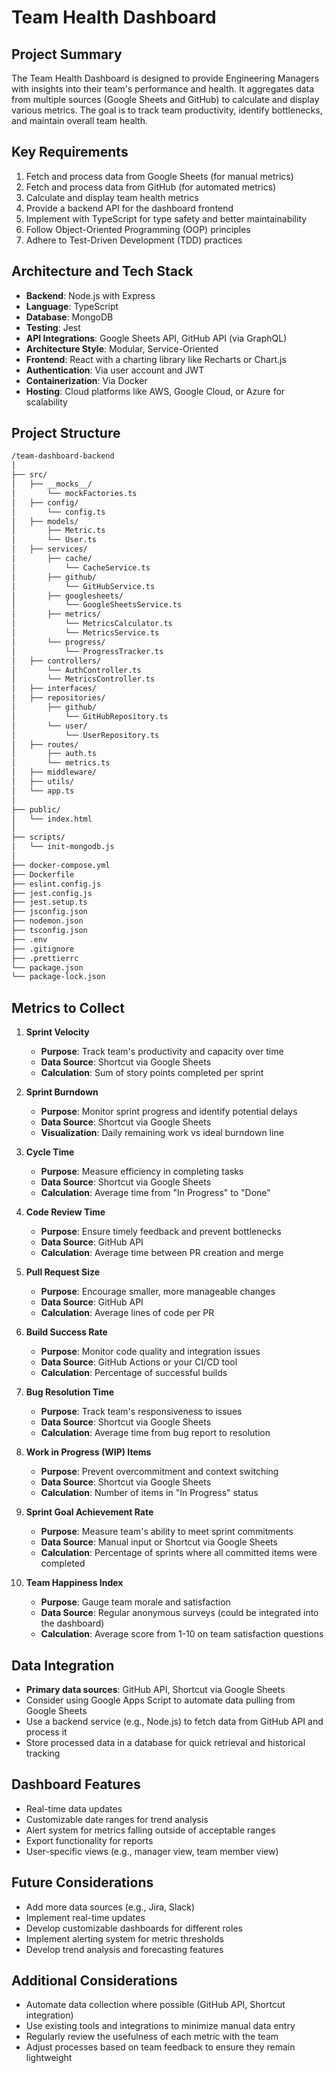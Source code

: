 # Team Health Dashboard

## Project Summary

The Team Health Dashboard is designed to provide Engineering Managers with insights into their team's performance and health. It aggregates data from multiple sources (Google Sheets and GitHub) to calculate and display various metrics. The goal is to track team productivity, identify bottlenecks, and maintain overall team health.

## Key Requirements

1. Fetch and process data from Google Sheets (for manual metrics)
2. Fetch and process data from GitHub (for automated metrics)
3. Calculate and display team health metrics
4. Provide a backend API for the dashboard frontend
5. Implement with TypeScript for type safety and better maintainability
6. Follow Object-Oriented Programming (OOP) principles
7. Adhere to Test-Driven Development (TDD) practices

## Architecture and Tech Stack

- **Backend**: Node.js with Express
- **Language**: TypeScript
- **Database**: MongoDB
- **Testing**: Jest
- **API Integrations**: Google Sheets API, GitHub API (via GraphQL)
- **Architecture Style**: Modular, Service-Oriented
- **Frontend**: React with a charting library like Recharts or Chart.js
- **Authentication**: Via user account and JWT
- **Containerization**: Via Docker
- **Hosting**: Cloud platforms like AWS, Google Cloud, or Azure for scalability

## Project Structure

```zsh
/team-dashboard-backend
│
├── src/
│   ├── __mocks__/
│       └── mockFactories.ts
│   ├── config/
│       └── config.ts
│   ├── models/
│       ├── Metric.ts
│       └── User.ts
│   ├── services/
│       ├── cache/
│           └── CacheService.ts
│       ├── github/
│           └── GitHubService.ts
│       ├── googlesheets/
│           └── GoogleSheetsService.ts
│       ├── metrics/
│           └── MetricsCalculator.ts
│           └── MetricsService.ts
│       └── progress/
│           └── ProgressTracker.ts
│   ├── controllers/
│       └── AuthController.ts
│       └── MetricsController.ts
│   ├── interfaces/
│   ├── repositories/
│       ├── github/
│           └── GitHubRepository.ts
│       └── user/
│           └── UserRepository.ts
│   ├── routes/
│       ├── auth.ts
│       └── metrics.ts
│   ├── middleware/
│   ├── utils/
│   └── app.ts
│
├── public/
│   └── index.html
│
├── scripts/
│   └── init-mongodb.js
│
├── docker-compose.yml
├── Dockerfile
├── eslint.config.js
├── jest.config.js
├── jest.setup.ts
├── jsconfig.json
├── nodemon.json
├── tsconfig.json
├── .env
├── .gitignore
├── .prettierrc
└── package.json
└── package-lock.json
```

## Metrics to Collect

1. **Sprint Velocity**

   - **Purpose**: Track team's productivity and capacity over time
   - **Data Source**: Shortcut via Google Sheets
   - **Calculation**: Sum of story points completed per sprint

2. **Sprint Burndown**

   - **Purpose**: Monitor sprint progress and identify potential delays
   - **Data Source**: Shortcut via Google Sheets
   - **Visualization**: Daily remaining work vs ideal burndown line

3. **Cycle Time**

   - **Purpose**: Measure efficiency in completing tasks
   - **Data Source**: Shortcut via Google Sheets
   - **Calculation**: Average time from "In Progress" to "Done"

4. **Code Review Time**

   - **Purpose**: Ensure timely feedback and prevent bottlenecks
   - **Data Source**: GitHub API
   - **Calculation**: Average time between PR creation and merge

5. **Pull Request Size**

   - **Purpose**: Encourage smaller, more manageable changes
   - **Data Source**: GitHub API
   - **Calculation**: Average lines of code per PR

6. **Build Success Rate**

   - **Purpose**: Monitor code quality and integration issues
   - **Data Source**: GitHub Actions or your CI/CD tool
   - **Calculation**: Percentage of successful builds

7. **Bug Resolution Time**

   - **Purpose**: Track team's responsiveness to issues
   - **Data Source**: Shortcut via Google Sheets
   - **Calculation**: Average time from bug report to resolution

8. **Work in Progress (WIP) Items**

   - **Purpose**: Prevent overcommitment and context switching
   - **Data Source**: Shortcut via Google Sheets
   - **Calculation**: Number of items in "In Progress" status

9. **Sprint Goal Achievement Rate**

   - **Purpose**: Measure team's ability to meet sprint commitments
   - **Data Source**: Manual input or Shortcut via Google Sheets
   - **Calculation**: Percentage of sprints where all committed items were completed

10. **Team Happiness Index**
    - **Purpose**: Gauge team morale and satisfaction
    - **Data Source**: Regular anonymous surveys (could be integrated into the dashboard)
    - **Calculation**: Average score from 1-10 on team satisfaction questions

## Data Integration

- **Primary data sources**: GitHub API, Shortcut via Google Sheets
- Consider using Google Apps Script to automate data pulling from Google Sheets
- Use a backend service (e.g., Node.js) to fetch data from GitHub API and process it
- Store processed data in a database for quick retrieval and historical tracking

## Dashboard Features

- Real-time data updates
- Customizable date ranges for trend analysis
- Alert system for metrics falling outside of acceptable ranges
- Export functionality for reports
- User-specific views (e.g., manager view, team member view)

## Future Considerations

- Add more data sources (e.g., Jira, Slack)
- Implement real-time updates
- Develop customizable dashboards for different roles
- Implement alerting system for metric thresholds
- Develop trend analysis and forecasting features

## Additional Considerations

- Automate data collection where possible (GitHub API, Shortcut integration)
- Use existing tools and integrations to minimize manual data entry
- Regularly review the usefulness of each metric with the team
- Adjust processes based on team feedback to ensure they remain lightweight
